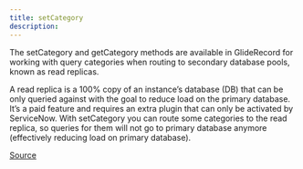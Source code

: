 ```yaml
---
title: setCategory
description: 
---
```

The setCategory and getCategory methods are available in GlideRecord for working with query categories when routing to secondary database pools, known as read replicas.

A read replica is a 100% copy of an instance’s database (DB) that can be only queried against with the goal to reduce load on the primary database. It’s a paid feature and requires an extra plugin that can only be activated by ServiceNow. With setCategory you can route some categories to the read replica, so queries for them will not go to primary database anymore (effectively reducing load on primary database).

[Source](https://community.servicenow.com/community?id=community_question&sys_id=971f83e1dbdcdbc01dcaf3231f961927)